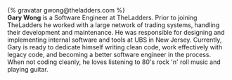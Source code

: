 <div class="profile-container">                                                                                                                                                                                                         
  <div class="profile-thumb">
  {% gravatar gwong@theladders.com %}
  </div>
  <div class="profile-content">
    <strong>Gary Wong</strong> is a Software Engineer at TheLadders. Prior to joining TheLadders he worked with a large network of trading systems, handling their development and maintenance.  He was responsible for designing and implementing internal software and tools at UBS in New Jersey. Currently, Gary is ready to dedicate himself writing clean code, work effectively with legacy code, and becoming a better software engineer in the process. When not coding cleanly, he loves listening to 80's rock 'n' roll music and playing guitar.
  </div>
</div>

